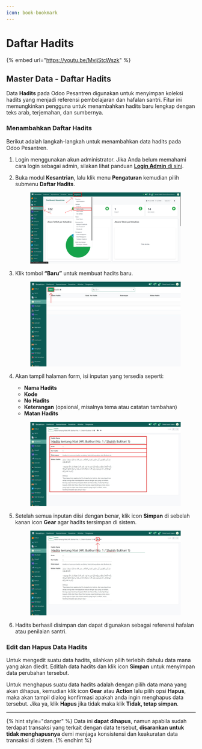 ```yaml
---
icon: book-bookmark
---
```


# Daftar Hadits

{% embed url="https://youtu.be/MvjjStcWszk" %}

## Master Data - Daftar Hadits

Data **Hadits** pada Odoo Pesantren digunakan untuk menyimpan koleksi hadits yang menjadi referensi pembelajaran dan hafalan santri. Fitur ini memungkinkan pengguna untuk menambahkan hadits baru lengkap dengan teks arab, terjemahan, dan sumbernya.

### Menambahkan Daftar Hadits

Berikut adalah langkah-langkah untuk menambahkan data hadits pada Odoo Pesantren.

1. Login menggunakan akun administrator. Jika Anda belum memahami cara login sebagai admin, silakan lihat panduan [**Login Admin** di sini](../../../panduan-login/login-admin.md).
2.  Buka modul **Kesantrian**, lalu klik menu **Pengaturan** kemudian pilih submenu **Daftar Hadits**.

    <figure><img src="../../../.gitbook/assets/images-141.png" alt=""><figcaption></figcaption></figure>


3.  Klik tombol **“Baru”** untuk membuat hadits baru.

    <figure><img src="../../../.gitbook/assets/images-142 (1).jpg" alt=""><figcaption></figcaption></figure>


4.  Akan tampil halaman form, isi inputan yang tersedia seperti:

    * **Nama Hadits**
    * **Kode**
    * **No Hadits**
    * **Keterangan** (opsional, misalnya tema atau catatan tambahan)
    * **Matan Hadits**

    <figure><img src="../../../.gitbook/assets/images-143.jpg" alt=""><figcaption></figcaption></figure>


5.  Setelah semua inputan diisi dengan benar, klik icon **Simpan** di sebelah kanan icon **Gear** agar hadits tersimpan di sistem.

    <figure><img src="../../../.gitbook/assets/images-144.jpg" alt=""><figcaption></figcaption></figure>


6. Hadits berhasil disimpan dan dapat digunakan sebagai referensi hafalan atau penilaian santri.

### Edit dan Hapus Data Hadits

Untuk mengedit suatu data hadits, silahkan pilih terlebih dahulu data mana yang akan diedit. Editlah data hadits dan klik icon **Simpan** untuk menyimpan data perubahan tersebut.

Untuk menghapus suatu data hadits adalah dengan pilih data mana yang akan dihapus, kemudian klik icon **Gear** atau **Action** lalu pilih opsi **Hapus**, maka akan tampil dialog konfirmasi apakah anda ingin menghapus data tersebut. Jika ya, klik **Hapus** jika tidak maka klik **Tidak, tetap simpan**.

***

{% hint style="danger" %}
Data ini **dapat dihapus**, namun apabila sudah terdapat transaksi yang terkait dengan data tersebut, **disarankan untuk tidak menghapusnya** demi menjaga konsistensi dan keakuratan data transaksi di sistem.
{% endhint %}
